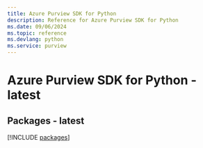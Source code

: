 ```yaml
---
title: Azure Purview SDK for Python
description: Reference for Azure Purview SDK for Python
ms.date: 09/06/2024
ms.topic: reference
ms.devlang: python
ms.service: purview
---
```

# Azure Purview SDK for Python - latest
## Packages - latest
[!INCLUDE [packages](purview-index.md)]